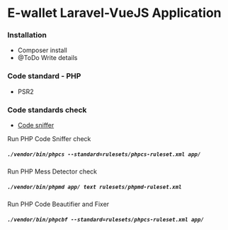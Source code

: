 # E-wallet Laravel-VueJS Application

### Installation
* Composer install
* @ToDo Write details

### Code standard - PHP
* PSR2

### Code standards check

* [Code sniffer](https://github.com/squizlabs/PHP_CodeSniffer)

Run PHP Code Sniffer check
##### `./vendor/bin/phpcs --standard=rulesets/phpcs-ruleset.xml app/`

Run PHP Mess Detector check
##### `./vendor/bin/phpmd app/ text rulesets/phpmd-ruleset.xml`

Run PHP Code Beautifier and Fixer
##### `./vendor/bin/phpcbf --standard=rulesets/phpcs-ruleset.xml app/`
